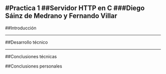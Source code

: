 #Practica 1
##Servidor HTTP en C
###Diego Sáinz de Medrano y Fernando Villar
---
##Introducción

---
##Desarrollo técnico

---
##Conclusiones técnicas

##Conclusiones personales
